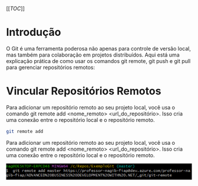 [[_TOC_]]

# Introdução

O Git é uma ferramenta poderosa não apenas para controle de versão local, mas também para colaboração em projetos distribuídos. Aqui está uma explicação prática de como usar os comandos git remote, git push e git pull para gerenciar repositórios remotos:

# Vincular Repositórios Remotos

Para adicionar um repositório remoto ao seu projeto local, você usa o comando git remote add <nome_remoto> <url_do_repositório>. Isso cria uma conexão entre o repositório local e o repositório remoto.

```bash
git remote add
```
      
Para adicionar um repositório remoto ao seu projeto local, você usa o comando git remote add <nome_remoto> <url_do_repositório>. Isso cria uma conexão entre o repositório local e o repositório remoto.

![image.png](/.attachments/image-ddf6ed0b-aca3-4aa4-a1a1-fd8b9c0fc774.png)